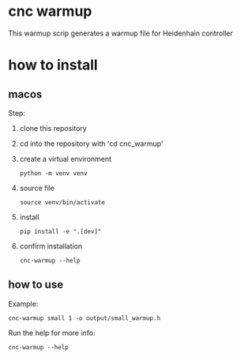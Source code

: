 
# cnc warmup

This warmup scrip generates a warmup file for Heidenhain controller


# how to install


## macos

Step:

1.  clone this repository
2.  cd into the repository with 'cd cnc\_warmup'
3.  create a virtual environment
    
        python -m venv venv
4.  source file
    
        source venv/bin/activate
5.  install
    
        pip install -e ".[dev]"
6.  confirm installation
    
        cnc-warmup --help


## how to use

Example:

    cnc-warmup small 1 -o output/small_warmup.h

Run the help for more info:

    cnc-warmup --help

